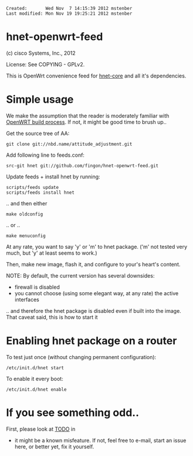     Created:       Wed Nov  7 14:15:39 2012 mstenber
    Last modified: Mon Nov 19 19:25:21 2012 mstenber

hnet-openwrt-feed
=================

(c) cisco Systems, Inc., 2012

License: See COPYING - GPLv2.

This is OpenWrt convenience feed for [hnet-core][core] and all it's
dependencies.

# Simple usage

We make the assumption that the reader is moderately familiar with
[OpenWRT build process][root]. If not, it might be good time to brush up..

Get the source tree of AA:

    git clone git://nbd.name/attitude_adjustment.git

Add following line to feeds.conf:

    src-git hnet git://github.com/fingon/hnet-openwrt-feed.git

Update feeds + install hnet by running:

    scripts/feeds update
    scripts/feeds install hnet

.. and then either 

    make oldconfig

.. or ..

    make menuconfig

At any rate, you want to say 'y' or 'm' to hnet package. ('m' not tested
very much, but 'y' at least seems to work.)

Then, make new image, flash it, and configure to your's heart's content.

NOTE: By default, the current version has several downsides:

* firewall is disabled
* you cannot choose (using some elegant way, at any rate) the active interfaces

.. and therefore the hnet package is disabled even if built into the
image. That caveat said, this is how to start it

# Enabling hnet package on a router

To test just once (without changing permanent configuration):

    /etc/init.d/hnet start

To enable it every boot:

    /etc/init.d/hnet enable

# If you see something odd..

First, please look at [TODO][TODO] in
 - it might be a known
misfeature. If not, feel free to e-mail, start an issue here, or better
yet, fix it yourself.

[core]: https://github.com/fingon/hnet-core/
[TODO]: https://github.com/fingon/hnet-core/blob/master/TODO
[root]: http://wiki.openwrt.org/doc/howto/build
